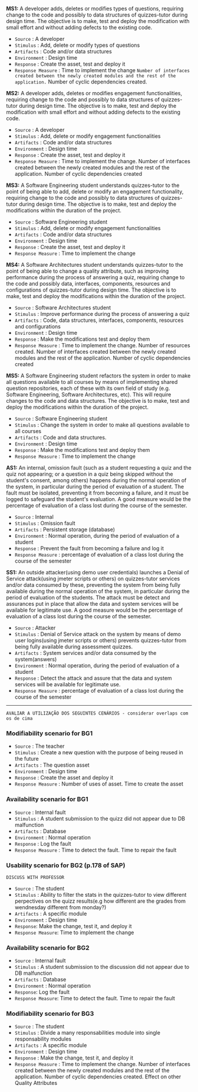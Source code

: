 **MS1:** A developer adds, deletes or modifies types of questions, requiring change to the code and possibly to data structures of quizzes-tutor during design time. The objective is to make, test and deploy the modification with small effort and without adding defects to the existing code.

- `Source` : A developer
- `Stimulus` : Add, delete or modify types of questions
- `Artifacts` : Code and/or data structures
- `Environment` : Design time
- `Response` : Create the asset, test and deploy it
- `Response Measure` : Time to implement the change `Number of interfaces created between the newly created modules and the rest of the application.` Number of cyclic dependencies created. 

**MS2:** A developer adds, deletes or modifies engagement functionalities, requiring change to the code and possibly to data structures of quizzes-tutor during design time. The objective is to make, test and deploy the modification with small effort and without adding defects to the existing code.

- `Source` : A developer
- `Stimulus` : Add, delete or modify engagement functionalities
- `Artifacts` : Code and/or data structures
- `Environment` : Design time
- `Response` : Create the asset, test and deploy it
- `Response Measure` : Time to implement the change. Number of interfaces created between the newly created modules and the rest of the application. Number of cyclic dependencies created

**MS3:** A Software Engineering student understands quizzes-tutor to the point of being able to add, delete or modify an engagement functionality, requiring change to the code and possibly to data structures of quizzes-tutor during design time. The objective is to make, test and deploy the modifications within the duration of the project.

- `Source` : Software Engineering student
- `Stimulus` : Add, delete or modify engagement functionalities
- `Artifacts` : Code and/or data structures
- `Environment` : Design time
- `Response` : Create the asset, test and deploy it
- `Response Measure` : Time to implement the change

**MS4:** A Software Architectures student understands quizzes-tutor to the point of being able to change a quality attribute, such as improving performance during the process of answering a quiz, requiring change to the code and possibly data, interfaces, components, resources and configurations of quizzes-tutor during design time. The objective is to make, test and deploy the modifications within the duration of the project. 

- `Source` : Software Architectures student
- `Stimulus` : Improve performance during the process of answering a quiz
- `Artifacts` : Code, data structures, interfaces, components, resources and configurations 
- `Environment` : Design time
- `Response` : Make the modifications test and deploy them
- `Response Measure` : Time to implement the change. Number of resources created. Number of interfaces created between the newly created modules and the rest of the application. Number of cyclic dependencies created  

**MS5:** A Software Engineering student refactors the system in order to make all questions available to all courses by means of implementing shared question repositories, each of these with its own field of study (e.g. Software Engineering, Software Architectures, etc). This will require changes to the code and data structures. The objective is to make, test and deploy the modifications within the duration of the project.

- `Source` : Software Engineering student
- `Stimulus` : Change the system in order to make all questions available to all courses
- `Artifacts` : Code and data structures.
- `Environment` : Design time
- `Response` : Make the modifications test and deploy them
- `Response Measure` : Time to implement the change

**AS1:** An internal, omission fault (such as a student requesting a quiz and the quiz not appearing; or a question in a quiz being skipped without the student's consent, among others) happens during the normal operation of the system, in particular during the period of evaluation of a student. The fault must be isolated, preventing it from becoming a failure, and it must be logged to safeguard the student's evaluation. A good measure would be the percentage of evaluation of a class lost during the course of the semester.

- `Source` : Internal
- `Stimulus` : Omission fault
- `Artifacts` : Persistent storage (database)
- `Environment` : Normal operation, during the period of evaluation of a student 
- `Response` : Prevent the fault from becoming a failure and log it
- `Response Measure` : percentage of evaluation of a class lost during the course of the semester

**SS1:** An outside attacker(using demo user credentials) launches a Denial of Service attack(using jmeter scripts or others) on quizzes-tutor services and/or data consumed by these, preventing the system from being fully available during the normal operation of the system, in particular during the period of evaluation of the students. The attack must be detect and assurances put in place that allow the data and system services will be available for legitimate use. A good measure would be the percentage of evaluation of a class lost during the course of the semester.

- `Source` : Attacker
- `Stimulus` : Denial of Service attack on the system by means of demo user logins(using jmeter scripts or others) prevents quizzes-tutor from being fully available during assessment quizzes.
- `Artifacts` : System services and/or data consumed by the system(answers)
- `Environment` : Normal operation, during the period of evaluation of a student 
- `Response` : Detect the attack and assure that the data and system services will be available for legitimate use.
- `Response Measure` : percentage of evaluation of a class lost during the course of the semester



-----------------
`AVALIAR A UTILIZAÇÃO DOS SEGUINTES CENÁRIOS - considerar overlaps com os de cima`

### Modifiability scenario for BG1
- `Source` : The teacher
- `Stimulus` : Create a new question with the purpose of being reused in the future
- `Artifacts` : The question asset
- `Environment` : Design time
- `Response` : Create the asset and deploy it
- `Response Measure` : Number of uses of asset. Time to create the asset

### Availability scenario for BG1
- `Source` : Internal fault
- `Stimulus` : A student submission to the quizz did not appear due to DB malfunction
- `Artifacts` : Database
- `Environment` : Normal operation 
- `Response` : Log the fault
- `Response Measure` : Time to detect the fault. Time to repair the fault

### Usability scenario for BG2 (p.178 of SAP)
`DISCUSS WITH PROFESSOR`
- `Source` : The student
- `Stimulus` : Ability to filter the stats in the quizzes-tutor to view different perpectives on the quizz results(e.g how different are the grades from wendnesday different from monday?)
- `Artifacts` : A specific module
- `Environment` : Design time
- `Response`: Make the change, test it, and deploy it
- `Response Measure`: Time to implement the change

### Availability scenario for BG2 
- `Source` : Internal fault
- `Stimulus` : A student submission to the discussion did not appear due to DB malfunction
- `Artifacts` : Database
- `Environment` : Normal operation 
- `Response`: Log the fault
- `Response Measure`: Time to detect the fault. Time to repair the fault

### Modifiability scenario for BG3 
- `Source` : The student
- `Stimulus` : Divide a many responsabilities module into single responsability modules
- `Artifacts` : A specific module
- `Environment` : Design time
- `Response` : Make the change, test it, and deploy it
- `Response Measure` : Time to implement the change. Number of interfaces created between the newly created modules and the rest of the application. Number of cyclic dependencies created. Effect on other Quality Attributes




